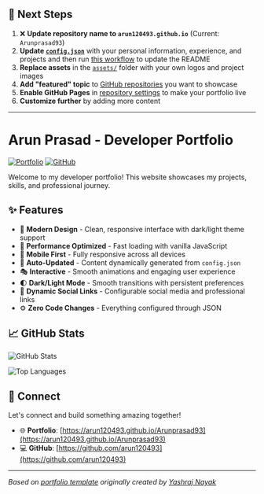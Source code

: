 ## 🚀 Next Steps

1. ❌ **Update repository name to `arun120493.github.io`** (Current: `Arunprasad93`)
2. **Update [`config.json`](https://github.com/arun120493/Arunprasad93/blob/main/config.json)** with your personal information, experience, and projects and then run [this workflow](https://github.com/arun120493/Arunprasad93/actions/workflows/update-readme.yml) to update the README
3. **Replace assets** in the [`assets/`](https://github.com/arun120493/Arunprasad93/tree/main/assets/) folder with your own logos and project images
4. **Add "featured" topic** to [GitHub repositories](https://github.com/arun120493?tab=repositories) you want to showcase
5. **Enable GitHub Pages** in [repository settings](https://github.com/arun120493/Arunprasad93/settings/pages) to make your portfolio live
6. **Customize further** by adding more content

---

# Arun Prasad - Developer Portfolio

<div align="left">
  
[![Portfolio](https://img.shields.io/badge/🌐_Visit_Portfolio-Live-brightgreen?style=for-the-badge)](https://arun120493.github.io/Arunprasad93)
[![GitHub](https://img.shields.io/badge/GitHub-Profile-181717?style=for-the-badge&logo=github)](https://github.com/arun120493)

</div>

Welcome to my developer portfolio! This website showcases my projects, skills, and professional journey.

## ✨ Features

- 🎨 **Modern Design** - Clean, responsive interface with dark/light theme support
- 🚀 **Performance Optimized** - Fast loading with vanilla JavaScript
- 📱 **Mobile First** - Fully responsive across all devices
- 🔄 **Auto-Updated** - Content dynamically generated from `config.json`
- 🎭 **Interactive** - Smooth animations and engaging user experience
- 🌓 **Dark/Light Mode** - Smooth transitions with persistent preferences
- 🔗 **Dynamic Social Links** - Configurable social media and professional links
- ⚙️ **Zero Code Changes** - Everything configured through JSON

## 📈 GitHub Stats

<div align="left">

![GitHub Stats](https://github-readme-stats.vercel.app/api?username=arun120493&theme=dark&hide_border=true&include_all_commits=true&count_private=true)

![Top Languages](https://github-readme-stats.vercel.app/api/top-langs/?username=arun120493&theme=dark&hide_border=true&include_all_commits=true&count_private=true&layout=compact)

</div>

## 🤝 Connect

Let's connect and build something amazing together!

- 🌐 **Portfolio**: [https://arun120493.github.io/Arunprasad93](https://arun120493.github.io/Arunprasad93)
- 💻 **GitHub**: [https://github.com/arun120493](https://github.com/arun120493)

---

*Based on [portfolio template](https://github.com/yashrajnayak/developer-portfolio) originally created by [Yashraj Nayak](https://github.com/yashrajnayak)*